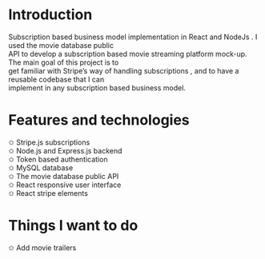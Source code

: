 # Introduction
Subscription based business model implementation in React and NodeJs . I used the movie database public  
API to develop a subscription based movie streaming platform mock-up.  The main goal of this project is to  
get familiar with Stripe’s way of handling subscriptions , and to have a reusable codebase that I can  
implement in any subscription based business model.  

# Features and technologies
   ✩ Stripe.js subscriptions  
   ✩ Node.js and Express.js backend  
   ✩ Token based authentication  
   ✩ MySQL database  
   ✩ The movie database public API  
   ✩ React responsive user interface  
   ✩ React stripe elements  
# Things I want to do
   ✩ Add movie trailers  
